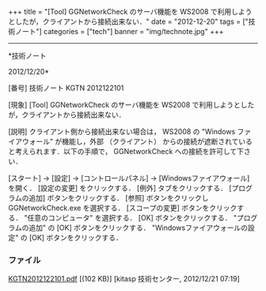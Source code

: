 ﻿+++
title = "[Tool] GGNetworkCheck のサーバ機能を WS2008 で利用しようとしたが，クライアントから接続出来ない．"
date = "2012-12-20"
tags = ["技術ノート"]
categories = ["tech"]
banner = "img/technote.jpg"
+++

-----------------------------------------------------------------------------------------------------------------------------

*技術ノート

2012/12/20*


[番号]
技術ノート KGTN 2012122101

[現象]
[Tool] GGNetworkCheck のサーバ機能を WS2008
で利用しようとしたが，クライアントから接続出来ない．

[説明]
クライアント側から接続出来ない場合は， WS2008 の "Windows
ファイアウォール" が機能し，外部 （クライアント）
からの接続が遮断されていると考えられます．以下の手順で， GGNetworkCheck
への接続を許可して下さい．

[スタート] → [設定] → [コントロールパネル] →
[Windowsファイアウォール] を開く．
[設定の変更] をクリックする．
[例外] タブをクリックする．
[プログラムの追加] ボタンをクリックする．
[参照] ボタンをクリックし GGNetworkCheck.exe を選択する．
[スコープの変更] ボタンをクリックする．
"任意のコンピュータ" を選択する．
[OK] ボタンをクリックする．
"プログラムの追加" の [OK] ボタンをクリックする．
"Windowsファイアウォールの設定" の [OK] ボタンをクリックする．


### ファイル

 
 


[KGTN2012122101.pdf](http://techreport.kitasp.net/attachments/download/1157/KGTN2012122101.pdf)
 [(102 KB)] [kitasp 技術センター, 2012/12/21
07:19]


 


 


